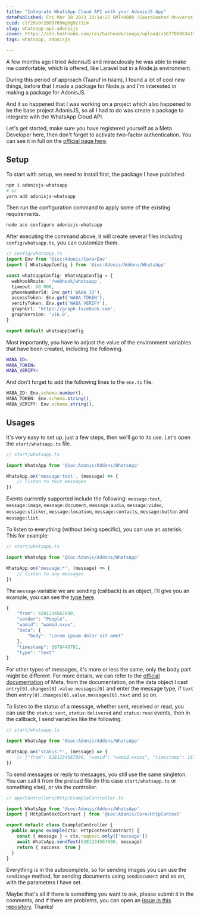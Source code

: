 ```yaml
---
title: "Integrate WhatsApp Cloud API with your AdonisJS App"
datePublished: Fri Mar 10 2023 10:14:27 GMT+0000 (Coordinated Universal Time)
cuid: clf2ds9r2000709mg0g9z71im
slug: whatsapp-api-adonisjs
cover: https://cdn.hashnode.com/res/hashnode/image/upload/v1677809634151/2bf6f3a0-8855-4e7a-8528-0876a0a27f9f.png
tags: whatsapp, adonisjs

---
```


A few months ago I tried AdonisJS and miraculously he was able to make me comfortable, which is offered, like Laravel but in a Node.js environment.

During this period of approach (Taaruf in Islam), I found a lot of cool new things, before that I made a package for Node.js and I'm interested in making a package for AdonisJS.

And it so happened that I was working on a project which also happened to be the base project AdonisJS, so all I had to do was create a package to integrate with the WhatsApp Cloud API.

Let's get started, make sure you have registered yourself as a Meta Developer here, then don't forget to activate two-factor authentication. You can see it in full on the [official page here](https://developers.facebook.com/docs/whatsapp/cloud-api/get-started).

## Setup

To start with setup, we need to install first, the package I have published.

```bash
npm i adonisjs-whatsapp
# or
yarn add adonisjs-whatsapp
```

Then run the configuration command to apply some of the existing requirements.

```bash
node ace configure adonisjs-whatsapp
```

After executing the command above, it will create several files including `config/whatsapp.ts`, you can customize them.

```typescript
// config/whatsapp.ts
import Env from '@ioc:Adonis/Core/Env'
import { WhatsAppConfig } from '@ioc:Adonis/Addons/WhatsApp'

const whatsappConfig: WhatsAppConfig = {
  webhookRoute: '/webhook/whatsapp',
  timeout: 60_000,
  phoneNumberId: Env.get('WABA_ID'),
  accessToken: Env.get('WABA_TOKEN'),
  verifyToken: Env.get('WABA_VERIFY'),
  graphUrl: 'https://graph.facebook.com',
  graphVersion: 'v16.0',
}

export default whatsappConfig
```

Most importantly, you have to adjust the value of the environment variables that have been created, including the following.

```bash
WABA_ID=
WABA_TOKEN=
WABA_VERIFY=
```

And don't forget to add the following lines to the `env.ts` file.

```typescript
WABA_ID: Env.schema.number(),
WABA_TOKEN: Env.schema.string(),
WABA_VERIFY: Env.schema.string(),
```

## Usages

It's very easy to set up, just a few steps, then we'll go to its use. Let's open the `start/whatsapp.ts` file.

```typescript
// start/whatsapp.ts

import WhatsApp from '@ioc:Adonis/Addons/WhatsApp'

WhatsApp.on('message:text', (message) => {
    // listen to text messages
})
```

Events currently supported include the following: `message:text`, `message:image`, `message:document`, `message:audio`, `message:video`, `message:sticker`, `message:location`, `message:contacts`, `message:button` and `message:list`.

To listen to everything (without being specific), you can use an asterisk. This for example:

```typescript
// start/whatsapp.ts

import WhatsApp from '@ioc:Adonis/Addons/WhatsApp'

WhatsApp.on('message:*', (message) => {
    // listen to any messages
})
```

The `message` variable we are sending (callback) is an object, I'll give you an example, you can see the [type here](https://github.com/sooluh/adonisjs-whatsapp/blob/main/adonis-typings/whatsapp.ts#L142).

```typescript
{
    "from": 6281234567890,
    "sender": "People",
    "wamid": "wamid.xxxx",
    "data": {
        "body": "Lorem ipsum dolor sit amet"
    },
    "timestamp": 1678440781,
    "type": "text"
}
```

For other types of messages, it's more or less the same, only the body part might be different. For more details, we can refer to the [official documentation](https://developers.facebook.com/docs/whatsapp/cloud-api/webhooks/payload-examples) of Meta, from the documentation, on the data object I cast `entry[0].changes[0].value.messages[0]` and enter the message type, if `text` then `entry[0].changes[0].value.messages[0].text` and so on.

To listen to the status of a message, whether sent, received or read, you can use the `status:sent`, `status:delivered` and `status:read` events, then in the callback, I send variables like the following:

```typescript
// start/whatsapp.ts

import WhatsApp from '@ioc:Adonis/Addons/WhatsApp'

WhatsApp.on('status:*', (message) => {
    // {"from": 6281234567890, "wamid": "wamid.xxxxx", "timestamp": 1678440781, "status": "read"}
})
```

To send messages or reply to messages, you still use the same singleton. You can call it from the preload file (in this case `start/whatsapp.ts` or something else), or via the controller.

```typescript
// app/Controllers/Http/ExampleController.ts

import WhatsApp from '@ioc:Adonis/Addons/WhatsApp'
import { HttpContextContract } from '@ioc:Adonis/Core/HttpContext'

export default class ExampleController {
  public async example(ctx: HttpContextContract) {
    const { message } = ctx.request.only(['message'])
    await WhatsApp.sendText(6281234567890, message)
    return { success: true }
  }
}
```

Everything is in the autocomplete, so for sending images you can use the `sendImage` method, for sending documents using `sendDocument` and so on, with the parameters I have set.

Maybe that's all if there is something you want to ask, please submit it in the comments, and if there are problems, you can open an [issue in this repository](https://github.com/sooluh/adonisjs-whatsapp/issues). Thanks!